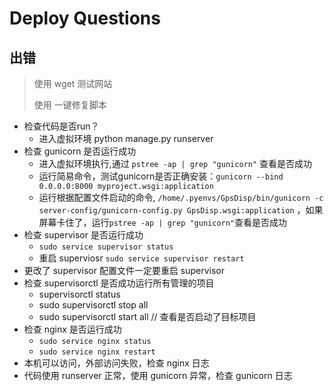 # Deploy Questions

## 出错
> 使用 wget 测试网站
>
> 使用 一键修复脚本
- 检查代码是否run？ 
    - 进入虚拟环境 python manage.py runserver
- 检查 gunicorn 是否运行成功
    - 进入虚拟环境执行,通过  `pstree -ap | grep "gunicorn"` 查看是否成功
    - 运行简易命令，测试gunicorn是否正确安装：`gunicorn --bind 0.0.0.0:8000 myproject.wsgi:application`
    - 运行根据配置文件启动的命令, `/home/.pyenvs/GpsDisp/bin/gunicorn -c server-config/gunicorn-config.py GpsDisp.wsgi:application` ，如果屏幕卡住了，运行`pstree -ap | grep "gunicorn"`查看是否成功
- 检查 supervisor 是否运行成功
    - `sudo service supervisor status`
    - 重启 superviosr `sudo service supervisor restart`
- 更改了 supervisor 配置文件一定要重启 supervisor 
- 检查 supervisorctl 是否成功运行所有管理的项目
    - supervisorctl status
    - sudo supervisorctl stop all 
    - sudo supervisorctl start all // 查看是否启动了目标项目
- 检查 nginx 是否运行成功
    - `sudo service nginx status`
    - `sudo service nginx restart`
- 本机可以访问，外部访问失败，检查 nginx 日志
- 代码使用 runserver 正常，使用 gunicorn 异常，检查 gunicorn 日志